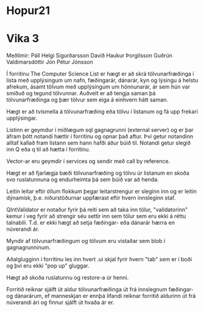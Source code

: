 # Hopur21
# Vika 3

Meðlimir:
Páll Helgi Sigurðarsson
Davíð Haukur Þorgilsson
Guðrún Valdimarsdóttir
Jón Pétur Jónsson

Í forritinu The Computer Science List er hægt er að skrá tölvunarfræðinga í lista með upplýsingum um nafn, fæðingarár, 
dánarár, kyn og lýsingu á helstu afrekum, ásamt tölvum með upplýsingum um hönnunarár, ár sem hún var smíðuð og tegund 
tölvunnar. Auðvelt er að tengja saman þá tölvunarfræðinga og þær tölvur sem eiga á einhvern hátt saman. 

Hægt er að tvísmella á tölvunarfræðing eða tölvu í listanum og fá upp frekari upplýsingar. 

Listinn er geymdur í miðlægum sql gagnagrunni (external server) og er þar áfram þótt notandi hættir í forritinu og opnar það aftur. Því getur
notandinn alltaf kallað fram listann sem hann hafði áður búið til. Notandi getur slegið inn Q eða q til að hætta í forritinu. 

Vector-ar eru geymdir í services og sendir með call by reference.

Hægt er að fjarlægja bæði tölvunarfræðing og tölvu úr listanum en skoða svo ruslatunnuna og endurheimta þá sem búið 
var að henda.

Leitin leitar eftir öllum flokkum þegar leitarstrengur er sleginn inn og er leitin dýnamísk, þ.e. niðurstöðurnar uppfærast
eftir hvern innsleginn staf.

QIntValidator er notaður fyrir þá reiti sem að taka inn tölur, "validatorinn" kemur í veg fyrir að strengir séu settir 
inn sem tölur sem eru ekki á réttu talnabili. T.d. er ekki hægt að setja fæðingar- eða dánarár hærra en núverandi ár.

Myndir af tölvunarfræðingum og tölvum eru vistaðar sem blob í gagnagrunninum.

Aðalglugginn í forritinu les inn hvert .ui skjal fyrir hvern "tab" sem er í boði og því eru ekki "pop up" gluggar.

Hægt að skoða ruslatunnu og restore-a úr henni.

Forritið reiknar sjálft út aldur tölvunarfræðinga út frá innslegnum fæðingar- og dánarárum, ef manneskjan er ennþá lifandi reiknar forritið 
aldurinn út frá núverandi ári og finnur sjálft út hvaða ár er.